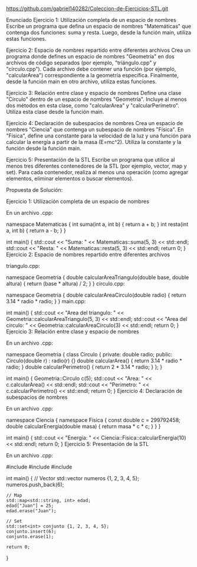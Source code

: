 https://github.com/gabriel140282/Coleccion-de-Ejercicios-STL.git

Enunciado
Ejercicio 1: Utilización completa de un espacio de nombres Escribe un programa que defina un espacio de nombres "Matemáticas" que contenga dos funciones: suma y resta. Luego, desde la función main, utiliza estas funciones.

Ejercicio 2: Espacio de nombres repartido entre diferentes archivos Crea un programa donde defines un espacio de nombres "Geometría" en dos archivos de código separados (por ejemplo, "triángulo.cpp" y "círculo.cpp"). Cada archivo debe contener una función (por ejemplo, "calcularArea") correspondiente a la geometría específica. Finalmente, desde la función main en otro archivo, utiliza estas funciones.

Ejercicio 3: Relación entre clase y espacio de nombres Define una clase "Círculo" dentro de un espacio de nombres "Geometría". Incluye al menos dos métodos en esta clase, como "calcularArea" y "calcularPerímetro". Utiliza esta clase desde la función main.

Ejercicio 4: Declaración de subespacios de nombres Crea un espacio de nombres "Ciencia" que contenga un subespacio de nombres "Física". En "Física", define una constante para la velocidad de la luz y una función para calcular la energía a partir de la masa (E=mc^2). Utiliza la constante y la función desde la función main.

Ejercicio 5: Presentación de la STL Escribe un programa que utilice al menos tres diferentes contenedores de la STL (por ejemplo, vector, map y set). Para cada contenedor, realiza al menos una operación (como agregar elementos, eliminar elementos o buscar elementos).

Propuesta de Solución:

Ejercicio 1: Utilización completa de un espacio de nombres

En un archivo .cpp:


namespace Matematicas {
    int suma(int a, int b) {
        return a + b;
    }
    int resta(int a, int b) {
        return a - b;
    }
}

int main() {
    std::cout << "Suma: " << Matematicas::suma(5, 3) << std::endl;
    std::cout << "Resta: " << Matematicas::resta(5, 3) << std::endl;
    return 0;
}
Ejercicio 2: Espacio de nombres repartido entre diferentes archivos

triangulo.cpp:


namespace Geometria {
    double calcularAreaTriangulo(double base, double altura) {
        return (base * altura) / 2;
    }
}
circulo.cpp:


namespace Geometria {
    double calcularAreaCirculo(double radio) {
        return 3.14 * radio * radio;
    }
}
main.cpp:


int main() {
    std::cout << "Area del triangulo: " << Geometria::calcularAreaTriangulo(5, 3) << std::endl;
    std::cout << "Area del circulo: " << Geometria::calcularAreaCirculo(3) << std::endl;
    return 0;
}
Ejercicio 3: Relación entre clase y espacio de nombres

En un archivo .cpp:


namespace Geometria {
    class Circulo {
    private:
        double radio;
    public:
        Circulo(double r) : radio(r) {}
        double calcularArea() {
            return 3.14 * radio * radio;
        }
        double calcularPerimetro() {
            return 2 * 3.14 * radio;
        }
    };
}

int main() {
    Geometria::Circulo c(5);
    std::cout << "Area: " << c.calcularArea() << std::endl;
    std::cout << "Perimetro: " << c.calcularPerimetro() << std::endl;
    return 0;
}
Ejercicio 4: Declaración de subespacios de nombres

En un archivo .cpp:


namespace Ciencia {
    namespace Fisica {
        const double c = 299792458;
        double calcularEnergia(double masa) {
            return masa * c * c;
        }
    }
}

int main() {
    std::cout << "Energia: " << Ciencia::Fisica::calcularEnergia(10) << std::endl;
    return 0;
}
Ejercicio 5: Presentación de la STL

En un archivo .cpp:


#include <vector>
#include <map>
#include <set>

int main() {
    // Vector
    std::vector<int> numeros {1, 2, 3, 4, 5};
    numeros.push_back(6);

    // Map
    std::map<std::string, int> edad;
    edad["Juan"] = 25;
    edad.erase("Juan");

    // Set
    std::set<int> conjunto {1, 2, 3, 4, 5};
    conjunto.insert(6);
    conjunto.erase(1);

    return 0;
}
